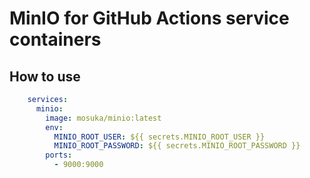 # MinIO for GitHub Actions service containers

## How to use

```yml
    services:
      minio:
        image: mosuka/minio:latest
        env:
          MINIO_ROOT_USER: ${{ secrets.MINIO_ROOT_USER }}
          MINIO_ROOT_PASSWORD: ${{ secrets.MINIO_ROOT_PASSWORD }}
        ports:
          - 9000:9000
```
